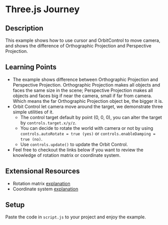 # Three.js Journey

## Description

This example shows how to use cursor and OrbitControl to move camera, and shows the difference of Orthographic Projection and Perspective Projection.

## Learning Points

* The example shows difference between Orthographic Projection and Perspective Projection. Orthographic Projection makes all objects and faces the same size
in the scene; Perspective Projection makes all objects and faces big if near the camera, small if far from camera. Which means the far Orthographic Projection
object be, the bigger it is.
* Orbit Control let camera move around the target, we demonstrate three simple utilities of it.
    * The control target default by point (0, 0, 0), you can alter the target by `controls.target.x/y/z`.
    * You can decide to rotate the world with camera or not by using `controls.autoRotate = true (yes)` or `controls.enableDamping = true (no)`.
    * Use `controls.update()` to update the Orbit Control.
* Feel free to checkout the links below if you want to review the knowledge of rotation matrix or coordinate system.

## Extensional Resources

* Rotation matrix [explanation](https://silverwind1982.pixnet.net/blog/post/165223625-%E6%97%8B%E8%BD%89%E7%9F%A9%E9%99%A3-%28rotation-matrix%29)
* Coordinate system [explanation](https://ithelp.ithome.com.tw/articles/10245073)

## Setup

Paste the code in `script.js` to your project and enjoy the example.
